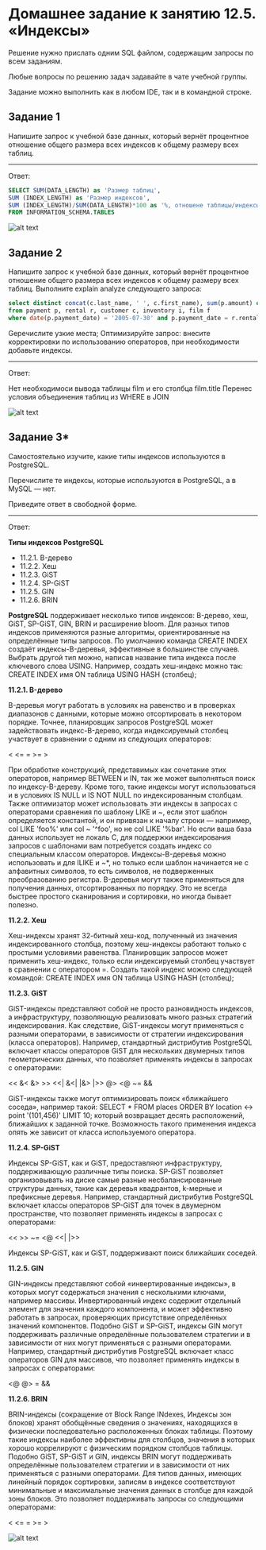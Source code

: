 # Домашнее задание к занятию 12.5. «Индексы»
Решение нужно прислать одним SQL файлом, содержащим запросы по всем заданиям.

Любые вопросы по решению задач задавайте в чате учебной группы.

Задание можно выполнить как в любом IDE, так и в командной строке.

## Задание 1

Напишите запрос к учебной базе данных, который вернёт процентное отношение общего размера всех индексов к общему размеру всех таблиц.

____

Ответ:
```SQL
SELECT SUM(DATA_LENGTH) as 'Размер таблиц',
SUM (INDEX_LENGTH) as 'Размер индексов',
SUM (INDEX_LENGTH)/SUM(DATA_LENGTH)*100 as '%, отношене таблицы/индексы'
FROM INFORMATION_SCHEMA.TABLES
```
![alt text](https://github.com/filipp761/12.4/blob/main/img/12_5_1.png)

## Задание 2

Напишите запрос к учебной базе данных, который вернёт процентное отношение общего размера всех индексов к общему размеру всех таблиц.
Выполните explain analyze следующего запроса:
```SQL
select distinct concat(c.last_name, ' ', c.first_name), sum(p.amount) over (partition by c.customer_id, f.title)
from payment p, rental r, customer c, inventory i, film f
where date(p.payment_date) = '2005-07-30' and p.payment_date = r.rental_date and r.customer_id = c.customer_id and i.inventory_id = r.inventory_id
```
Gеречислите узкие места;
Оптимизируйте запрос: внесите корректировки по использованию операторов, при необходимости добавьте индексы.
____

Ответ:

Нет необходимоси вывода таблицы film и его столбца film.title
Перенес условия объединения таблиц из WHERE в JOIN

![alt text](https://github.com/filipp761/12.4/blob/main/img/12_5_2.png)

## Задание 3*
Самостоятельно изучите, какие типы индексов используются в PostgreSQL. 

Перечислите те индексы, которые используются в PostgreSQL, а в MySQL — нет.

Приведите ответ в свободной форме.
____
Ответ:

**Типы индексов  PostgreSQL**

* 11.2.1. B-дерево
* 11.2.2. Хеш
* 11.2.3. GiST
* 11.2.4. SP-GiST
* 11.2.5. GIN
* 11.2.6. BRIN

**PostgreSQL** поддерживает несколько типов индексов: B-дерево, хеш, GiST, SP-GiST, GIN, BRIN и расширение bloom. Для разных типов индексов применяются разные алгоритмы, ориентированные на определённые типы запросов. По умолчанию команда CREATE INDEX создаёт индексы-B-деревья, эффективные в большинстве случаев. Выбрать другой тип можно, написав название типа индекса после ключевого слова USING. Например, создать хеш-индекс можно так:
CREATE INDEX имя ON таблица USING HASH (столбец);

**11.2.1. B-дерево**

B-деревья могут работать в условиях на равенство и в проверках диапазонов с данными, которые можно отсортировать в некотором порядке. Точнее, планировщик запросов PostgreSQL может задействовать индекс-B-дерево, когда индексируемый столбец участвует в сравнении с одним из следующих операторов:

<   <=   =   >=   >

При обработке конструкций, представимых как сочетание этих операторов, например BETWEEN и IN, так же может выполняться поиск по индексу-B-дереву. Кроме того, такие индексы могут использоваться и в условиях IS NULL и IS NOT NULL по индексированным столбцам.
Также оптимизатор может использовать эти индексы в запросах с операторами сравнения по шаблону LIKE и ~, если этот шаблон определяется константой, и он привязан к началу строки — например, col LIKE 'foo%' или col ~ '^foo', но не col LIKE '%bar'. Но если ваша база данных использует не локаль C, для поддержки индексирования запросов с шаблонами вам потребуется создать индекс со специальным классом операторов. Индексы-B-деревья можно использовать и для ILIKE и ~*, но только если шаблон начинается не с алфавитных символов, то есть символов, не подверженных преобразованию регистра.
B-деревья могут также применяться для получения данных, отсортированных по порядку. Это не всегда быстрее простого сканирования и сортировки, но иногда бывает полезно.

**11.2.2. Хеш**

Хеш-индексы хранят 32-битный хеш-код, полученный из значения индексированного столбца, поэтому хеш-индексы работают только с простыми условиями равенства. Планировщик запросов может применить хеш-индекс, только если индексируемый столбец участвует в сравнении с оператором =. Создать такой индекс можно следующей командой:
CREATE INDEX имя ON таблица USING HASH (столбец);

**11.2.3. GiST**

GiST-индексы представляют собой не просто разновидность индексов, а инфраструктуру, позволяющую реализовать много разных стратегий индексирования. Как следствие, GiST-индексы могут применяться с разными операторами, в зависимости от стратегии индексирования (класса операторов). Например, стандартный дистрибутив PostgreSQL включает классы операторов GiST для нескольких двумерных типов геометрических данных, что позволяет применять индексы в запросах с операторами:

<<   &<   &>   >>   <<|   &<|   |&>   |>>   @>   <@   ~=   &&

GiST-индексы также могут оптимизировать поиск «ближайшего соседа», например такой:
SELECT * FROM places ORDER BY location <-> point '(101,456)' LIMIT 10;
который возвращает десять расположений, ближайших к заданной точке. Возможность такого применения индекса опять же зависит от класса используемого оператора. 

**11.2.4. SP-GiST**

Индексы SP-GiST, как и GiST, предоставляют инфраструктуру, поддерживающую различные типы поиска. SP-GiST позволяет организовывать на диске самые разные несбалансированные структуры данных, такие как деревья квадрантов, k-мерные и префиксные деревья. Например, стандартный дистрибутив PostgreSQL включает классы операторов SP-GiST для точек в двумерном пространстве, что позволяет применять индексы в запросах с операторами:

<<   >>   ~=   <@   <<|   |>>

Индексы SP-GiST, как и GiST, поддерживают поиск ближайших соседей. 

**11.2.5. GIN**

GIN-индексы представляют собой «инвертированные индексы», в которых могут содержаться значения с несколькими ключами, например массивы. Инвертированный индекс содержит отдельный элемент для значения каждого компонента, и может эффективно работать в запросах, проверяющих присутствие определённых значений компонентов.
Подобно GiST и SP-GiST, индексы GIN могут поддерживать различные определённые пользователем стратегии и в зависимости от них могут применяться с разными операторами. Например, стандартный дистрибутив PostgreSQL включает класс операторов GIN для массивов, что позволяет применять индексы в запросах с операторами:

<@   @>   =   &&

**11.2.6. BRIN**

BRIN-индексы (сокращение от Block Range INdexes, Индексы зон блоков) хранят обобщённые сведения о значениях, находящихся в физически последовательно расположенных
блоках таблицы. Поэтому такие индексы наиболее эффективны для столбцов, значения в которых хорошо коррелируют с физическим порядком столбцов таблицы. Подобно GiST,
SP-GiST и GIN, индексы BRIN могут поддерживать определённые пользователем стратегии и в зависимости от них применяться с разными операторами. Для типов данных, 
имеющих линейный порядок сортировки, записям в индексе соответствуют минимальные и максимальные значения данных в столбце для каждой зоны блоков. Это позволяет поддерживать запросы со следующими операторами:

<   <=   =   >=   >

![alt text](https://github.com/filipp761/12.4/blob/main/img/12_5_3.png)
